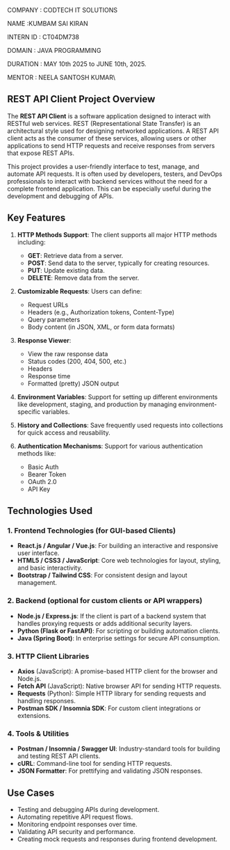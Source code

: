 COMPANY : CODTECH IT SOLUTIONS

NAME :KUMBAM SAI KIRAN

INTERN ID : CT04DM738

DOMAIN : JAVA PROGRAMMING

DURATION : MAY 10th 2025 to JUNE 10th, 2025.

MENTOR : NEELA SANTOSH KUMAR\



## **REST API Client Project Overview**

The **REST API Client** is a software application designed to interact with RESTful web services. REST (Representational State Transfer) is an architectural style used for designing networked applications. A REST API client acts as the consumer of these services, allowing users or other applications to send HTTP requests and receive responses from servers that expose REST APIs.

This project provides a user-friendly interface to test, manage, and automate API requests. It is often used by developers, testers, and DevOps professionals to interact with backend services without the need for a complete frontend application. This can be especially useful during the development and debugging of APIs.

## **Key Features**

1. **HTTP Methods Support**:
   The client supports all major HTTP methods including:

   * **GET**: Retrieve data from a server.
   * **POST**: Send data to the server, typically for creating resources.
   * **PUT**: Update existing data.
   * **DELETE**: Remove data from the server.

2. **Customizable Requests**:
   Users can define:

   * Request URLs
   * Headers (e.g., Authorization tokens, Content-Type)
   * Query parameters
   * Body content (in JSON, XML, or form data formats)

3. **Response Viewer**:

   * View the raw response data
   * Status codes (200, 404, 500, etc.)
   * Headers
   * Response time
   * Formatted (pretty) JSON output

4. **Environment Variables**:
   Support for setting up different environments like development, staging, and production by managing environment-specific variables.

5. **History and Collections**:
   Save frequently used requests into collections for quick access and reusability.

6. **Authentication Mechanisms**:
   Support for various authentication methods like:

   * Basic Auth
   * Bearer Token
   * OAuth 2.0
   * API Key

## **Technologies Used**

### 1. **Frontend Technologies (for GUI-based Clients)**

* **React.js / Angular / Vue.js**: For building an interactive and responsive user interface.
* **HTML5 / CSS3 / JavaScript**: Core web technologies for layout, styling, and basic interactivity.
* **Bootstrap / Tailwind CSS**: For consistent design and layout management.

### 2. **Backend (optional for custom clients or API wrappers)**

* **Node.js / Express.js**: If the client is part of a backend system that handles proxying requests or adds additional security layers.
* **Python (Flask or FastAPI)**: For scripting or building automation clients.
* **Java (Spring Boot)**: In enterprise settings for secure API consumption.

### 3. **HTTP Client Libraries**

* **Axios** (JavaScript): A promise-based HTTP client for the browser and Node.js.
* **Fetch API** (JavaScript): Native browser API for sending HTTP requests.
* **Requests** (Python): Simple HTTP library for sending requests and handling responses.
* **Postman SDK / Insomnia SDK**: For custom client integrations or extensions.

### 4. **Tools & Utilities**

* **Postman / Insomnia / Swagger UI**: Industry-standard tools for building and testing REST API clients.
* **cURL**: Command-line tool for sending HTTP requests.
* **JSON Formatter**: For prettifying and validating JSON responses.

## **Use Cases**

* Testing and debugging APIs during development.
* Automating repetitive API request flows.
* Monitoring endpoint responses over time.
* Validating API security and performance.
* Creating mock requests and responses during frontend development.

